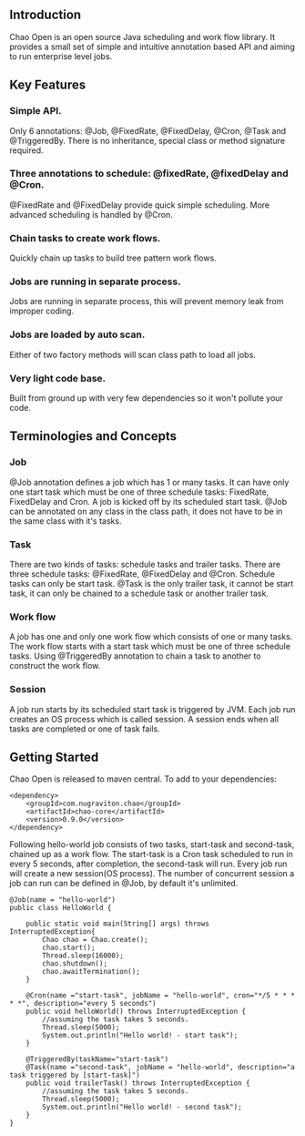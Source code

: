 ## Introduction

Chao Open is an open source Java scheduling and work flow library. It provides a small set of simple and intuitive annotation based API and aiming to run enterprise level jobs.


## Key Features

### Simple API.
Only 6 annotations: @Job, @FixedRate, @FixedDelay, @Cron, @Task and @TriggeredBy. There is no inheritance, special class or method signature required.

### Three annotations to schedule: @fixedRate, @fixedDelay and @Cron.
@FixedRate and @FixedDelay provide quick simple scheduling. More advanced scheduling is handled by @Cron.   

### Chain tasks to create work flows.
Quickly chain up tasks to build tree pattern work flows.

### Jobs are running in separate process.
Jobs are running in separate process, this will prevent memory leak from improper coding. 
 
### Jobs are loaded by auto scan.
Either of two factory methods will scan class path to load all jobs.
 
### Very light code base.
Built from ground up with very few dependencies so it won't pollute your code. 


## Terminologies and Concepts

### Job
@Job annotation defines a job which has 1 or many tasks. It can have only one start task which must be one of three schedule tasks: FixedRate, FixedDelay and Cron. A job is kicked off by its scheduled start task.
@Job can be annotated on any class in the class path, it does not have to be in the same class with it's tasks.

### Task
There are two kinds of tasks: schedule tasks and trailer tasks. There are three schedule tasks: @FixedRate, @FixedDelay and @Cron. Schedule tasks can only be start task. @Task is the only trailer task, it cannot be start task, it can only be chained to a schedule task or another trailer task. 

### Work flow
A job has one and only one work flow which consists of one or many tasks. The work flow starts with a start task which must be one of three schedule tasks. Using @TriggeredBy annotation to chain a task to another to construct the work flow.  

### Session
A job run starts by its scheduled start task is triggered by JVM. Each job run creates an OS process which is called session. A session ends when all tasks are completed or one of task fails.


## Getting Started

Chao Open is released to maven central. To add to your dependencies:

   	<dependency>
	    <groupId>com.nugraviton.chao</groupId>
	    <artifactId>chao-core</artifactId>
	    <version>0.9.0</version>
	</dependency>

Following hello-world job consists of two tasks, start-task and second-task, chained up as a work flow. The start-task is a Cron task scheduled to run in every 5 seconds, after completion, the second-task will run. Every job run will create a new session(OS process). The number of concurrent session a job can run can be defined in @Job, by default it's unlimited.

	@Job(name = "hello-world")
	public class HelloWorld {
	
		public static void main(String[] args) throws InterruptedException{
			Chao chao = Chao.create();
			chao.start();
			Thread.sleep(16000);
			chao.shutdown();
			chao.awaitTermination();
		}
	
		@Cron(name ="start-task", jobName = "hello-world", cron="*/5 * * * * *", description="every 5 seconds")
		public void helloWorld() throws InterruptedException {
			//assuming the task takes 5 seconds.
			Thread.sleep(5000);
			System.out.println("Hello world! - start task");
		}
	
		@TriggeredBy(taskName="start-task")
		@Task(name ="second-task", jobName = "hello-world", description="a task triggered by [start-task]")
		public void trailerTask() throws InterruptedException {
			//assuming the task takes 5 seconds.
			Thread.sleep(5000);
			System.out.println("Hello world! - second task");
		}
	}

